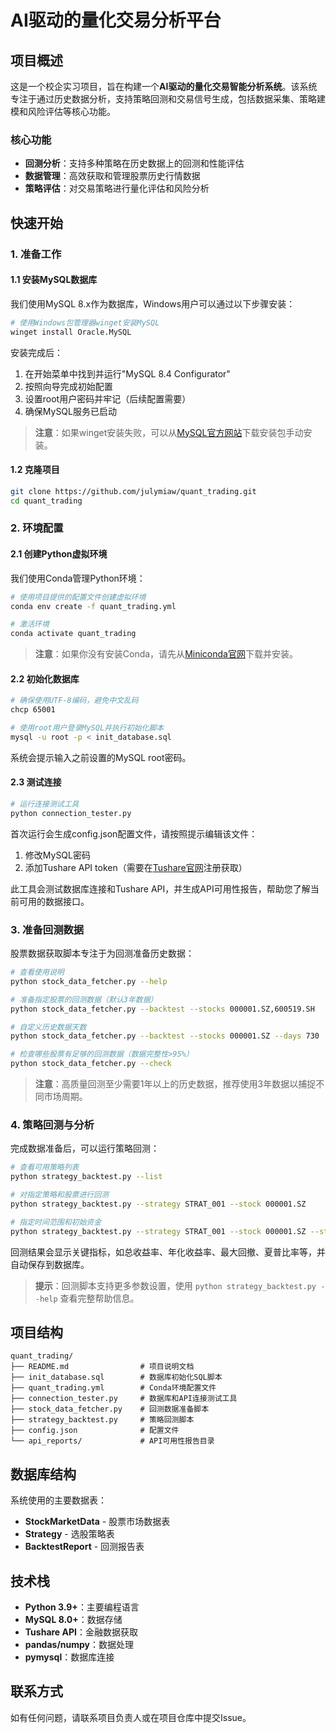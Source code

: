 # AI驱动的量化交易分析平台

## 项目概述

这是一个校企实习项目，旨在构建一个**AI驱动的量化交易智能分析系统**。该系统专注于通过历史数据分析，支持策略回测和交易信号生成，包括数据采集、策略建模和风险评估等核心功能。

### 核心功能

- **回测分析**：支持多种策略在历史数据上的回测和性能评估
- **数据管理**：高效获取和管理股票历史行情数据
- **策略评估**：对交易策略进行量化评估和风险分析

## 快速开始

### 1. 准备工作

#### 1.1 安装MySQL数据库

我们使用MySQL 8.x作为数据库，Windows用户可以通过以下步骤安装：

```bash
# 使用Windows包管理器winget安装MySQL
winget install Oracle.MySQL
```

安装完成后：

1. 在开始菜单中找到并运行"MySQL 8.4 Configurator"
2. 按照向导完成初始配置
3. 设置root用户密码并牢记（后续配置需要）
4. 确保MySQL服务已启动

> **注意**：如果winget安装失败，可以从[MySQL官方网站](https://dev.mysql.com/downloads/mysql/)下载安装包手动安装。

#### 1.2 克隆项目

```bash
git clone https://github.com/julymiaw/quant_trading.git
cd quant_trading
```

### 2. 环境配置

#### 2.1 创建Python虚拟环境

我们使用Conda管理Python环境：

```bash
# 使用项目提供的配置文件创建虚拟环境
conda env create -f quant_trading.yml

# 激活环境
conda activate quant_trading
```

> **注意**：如果你没有安装Conda，请先从[Miniconda官网](https://docs.conda.io/en/latest/miniconda.html)下载并安装。

#### 2.2 初始化数据库

```bash
# 确保使用UTF-8编码，避免中文乱码
chcp 65001

# 使用root用户登录MySQL并执行初始化脚本
mysql -u root -p < init_database.sql
```

系统会提示输入之前设置的MySQL root密码。

#### 2.3 测试连接

```bash
# 运行连接测试工具
python connection_tester.py
```

首次运行会生成config.json配置文件，请按照提示编辑该文件：

1. 修改MySQL密码
2. 添加Tushare API token（需要在[Tushare官网](https://tushare.pro/register)注册获取）

此工具会测试数据库连接和Tushare API，并生成API可用性报告，帮助您了解当前可用的数据接口。

### 3. 准备回测数据

股票数据获取脚本专注于为回测准备历史数据：

```bash
# 查看使用说明
python stock_data_fetcher.py --help

# 准备指定股票的回测数据（默认3年数据）
python stock_data_fetcher.py --backtest --stocks 000001.SZ,600519.SH

# 自定义历史数据天数
python stock_data_fetcher.py --backtest --stocks 000001.SZ --days 730

# 检查哪些股票有足够的回测数据（数据完整性>95%）
python stock_data_fetcher.py --check
```

> **注意**：高质量回测至少需要1年以上的历史数据，推荐使用3年数据以捕捉不同市场周期。

### 4. 策略回测与分析

完成数据准备后，可以运行策略回测：

```bash
# 查看可用策略列表
python strategy_backtest.py --list

# 对指定策略和股票进行回测
python strategy_backtest.py --strategy STRAT_001 --stock 000001.SZ

# 指定时间范围和初始资金
python strategy_backtest.py --strategy STRAT_001 --stock 000001.SZ --start 2023-01-01 --end 2025-01-01 --cash 200000
```

回测结果会显示关键指标，如总收益率、年化收益率、最大回撤、夏普比率等，并自动保存到数据库。

> **提示**：回测脚本支持更多参数设置，使用 `python strategy_backtest.py --help` 查看完整帮助信息。

## 项目结构

```plaintext
quant_trading/
├── README.md                # 项目说明文档
├── init_database.sql        # 数据库初始化SQL脚本
├── quant_trading.yml        # Conda环境配置文件
├── connection_tester.py     # 数据库和API连接测试工具
├── stock_data_fetcher.py    # 回测数据准备脚本
├── strategy_backtest.py     # 策略回测脚本
├── config.json              # 配置文件
└── api_reports/             # API可用性报告目录
```

## 数据库结构

系统使用的主要数据表：

- **StockMarketData** - 股票市场数据表
- **Strategy** - 选股策略表
- **BacktestReport** - 回测报告表

## 技术栈

- **Python 3.9+**：主要编程语言
- **MySQL 8.0+**：数据存储
- **Tushare API**：金融数据获取
- **pandas/numpy**：数据处理
- **pymysql**：数据库连接

## 联系方式

如有任何问题，请联系项目负责人或在项目仓库中提交Issue。
